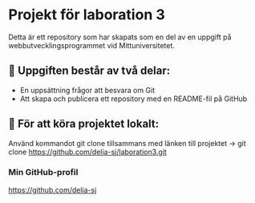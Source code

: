 # Projekt för laboration 3
Detta är ett repository som har skapats som en del av en uppgift på webbutvecklingsprogrammet vid Mittuniversitetet.

## :pencil: Uppgiften består av två delar:
- En uppsättning frågor att besvara om Git
- Att skapa och publicera ett repository med en README-fil på GitHub

## :rocket: För att köra projektet lokalt:
Använd kommandot git clone tillsammans med länken till projektet ->
git clone https://github.com/delia-sj/laboration3.git

### Min GitHub-profil
https://github.com/delia-sj
